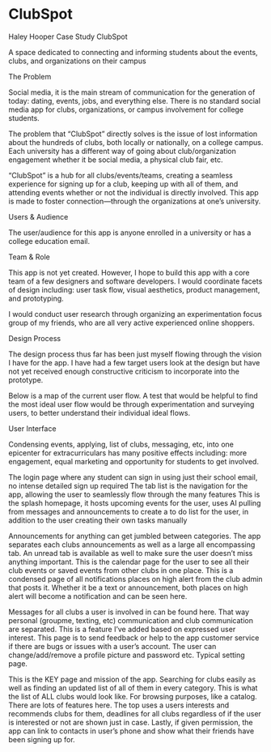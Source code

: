 # ClubSpot
Haley Hooper
Case Study
ClubSpot

A space dedicated to connecting and informing students about the events, clubs, and organizations on their campus 


The Problem

Social media, it is the main stream of communication for the generation of today: dating, events, jobs, and everything else. There is no standard social media app for clubs, organizations, or campus involvement for college students. 

The problem that “ClubSpot” directly solves is the issue of lost information about the hundreds of clubs, both locally or nationally, on a college campus. Each university has a different way of going about club/organization engagement whether it be social media, a physical club fair, etc. 

“ClubSpot” is a hub for all clubs/events/teams, creating a seamless experience for signing up for a club, keeping up with all of them, and attending events whether or not the individual is directly involved. This app is made to foster connection—through the organizations at one’s university. 


Users & Audience 

The user/audience for this app is anyone enrolled in a university or has a college education email. 


Team & Role

This app is not yet created. However, I hope to build this app with a core team of a few designers and software developers. I would coordinate facets of design including: user task flow, visual aesthetics, product management, and prototyping. 

I would conduct user research through organizing an experimentation focus group of my friends, who are all very active experienced online shoppers. 

Design Process

The design process thus far has been just myself flowing through the vision I have for the app. I have had a few target users look at the design but have not yet received enough constructive criticism to incorporate into the prototype. 

Below is a map of the current user flow. A test that would be helpful to find the most ideal user flow would be through experimentation and surveying users, to better understand their individual ideal flows.


User Interface

Condensing events, applying, list of clubs, messaging, etc, into one epicenter for extracurriculars has many positive effects including: more engagement, equal marketing and opportunity for students to get involved. 


The login page where any student can sign in using just their school email, no intense detailed sign up required
The tab list is the navigation for the app, allowing the user to seamlessly flow through the many features
This is the splash homepage, it hosts upcoming events for the user, uses AI pulling from messages and announcements to create a to do list for the user, in addition to the user creating their own tasks manually



Announcements for anything can get jumbled between categories. The app separates each clubs announcements as well as a large all encompassing tab. An unread tab is available as well to make sure the user doesn’t miss anything important. 
This is the calendar page for the user to see all their club events or saved events from other clubs in one place.
This is a condensed page of all notifications places on high alert from the club admin that posts it. Whether it be a text or announcement, both places on high alert will become a notification and can be seen here. 



Messages for all clubs a user is involved in can be found here. That way personal (groupme, texting, etc) communication and club communication are separated. This is a feature I’ve added based on expressed user interest. 
This page is to send feedback or help to the app customer service if there are bugs or issues with a user’s account.
The user can change/add/remove a profile picture and password etc. Typical setting page.

This is the KEY page and mission of the app. Searching for clubs easily as well as finding an updated list of all of them in every category.
This is what the list of ALL clubs would look like. For browsing purposes, like a catalog. 
There are lots of features here. The top uses a users interests and recommends clubs for them, deadlines for all clubs regardless of if the user is interested or not are shown just in case. Lastly, if given permission, the app can link to contacts in user’s phone and show what their friends have been signing up for.

